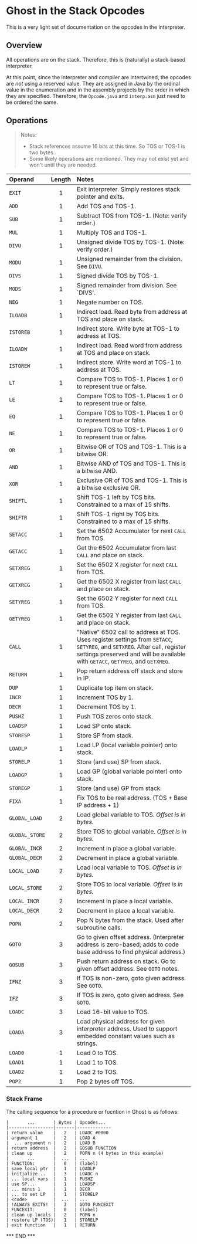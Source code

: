 # Ghost in the Stack Opcodes

This is a very light set of documentation on the opcodes in the interpreter.

## Overview

All operations are on the stack. Therefore, this is (naturally) a stack-based interpreter.

At this point, since the interpreter and compiler are intertwined, the opcodes are
*not* using a reserved value. They are assigned in Java by the ordinal value in the
enumeration and in the assembly projects by the order in which they are specified.
Therefore, the `Opcode.java` and `interp.asm` just need to be ordered the same.

## Operations

> Notes:
> * Stack references assume 16 bits at this time. So TOS or TOS-1 is two bytes.
> * Some likely operations are mentioned. They may not exist yet and won't until they are needed.

| Operand        | Length | Notes                                                                                                                                                                                                         |
|:---------------|:------:|:--------------------------------------------------------------------------------------------------------------------------------------------------------------------------------------------------------------|
| `EXIT`         |   1    | Exit interpreter. Simply restores stack pointer and exits.                                                                                                                                                    |
| `ADD`          |   1    | Add TOS and TOS-1.                                                                                                                                                                                            |
| `SUB`          |   1    | Subtract TOS from TOS-1. (Note: verify order.)                                                                                                                                                                |
| `MUL`          |   1    | Multiply TOS and TOS-1.                                                                                                                                                                                       |
| `DIVU`         |   1    | Unsigned divide TOS by TOS-1. (Note: verify order.)                                                                                                                                                           |
| `MODU`         |   1    | Unsigned remainder from the division. See `DIVU`.                                                                                                                                                             |
| `DIVS`         |   1    | Signed divide TOS by TOS-1.                                                                                                                                                                                   |
| `MODS`         |   1    | Signed remainder from division. See `DIVS'.                                                                                                                                                                   |
| `NEG`          |   1    | Negate number on TOS.                                                                                                                                                                                         |
| `ILOADB`       |   1    | Indirect load. Read byte from address at TOS and place on stack.                                                                                                                                              |
| `ISTOREB`      |   1    | Indirect store. Write byte at TOS-1 to address at TOS.                                                                                                                                                        |
| `ILOADW`       |   1    | Indirect load. Read word from address at TOS and place on stack.                                                                                                                                              |
| `ISTOREW`      |   1    | Indirect store. Write word at TOS-1 to address at TOS.                                                                                                                                                        |
| `LT`           |   1    | Compare TOS to TOS-1. Places 1 or 0 to represent true or false.                                                                                                                                               |
| `LE`           |   1    | Compare TOS to TOS-1. Places 1 or 0 to represent true or false.                                                                                                                                               |
| `EQ`           |   1    | Compare TOS to TOS-1. Places 1 or 0 to represent true or false.                                                                                                                                               |
| `NE`           |   1    | Compare TOS to TOS-1. Places 1 or 0 to represent true or false.                                                                                                                                               |
| `OR`           |   1    | Bitwise OR of TOS and TOS-1. This is a bitwise OR.                                                                                                                                                            |
| `AND`          |   1    | Bitwise AND of TOS and TOS-1. This is a bitwise AND.                                                                                                                                                          |
| `XOR`          |   1    | Exclusive OR of TOS and TOS-1. This is a bitwise exclusive OR.                                                                                                                                                |
| `SHIFTL`       |   1    | Shift TOS-1 left by TOS bits. Constrained to a max of 15 shifts.                                                                                                                                              |
| `SHIFTR`       |   1    | Shift TOS-1 right by TOS bits. Constrained to a max of 15 shifts.                                                                                                                                             |                                 
| `SETACC`       |   1    | Set the 6502 Accumulator for next `CALL` from TOS.                                                                                                                                                            |
| `GETACC`       |   1    | Get the 6502 Accumulator from last `CALL` and place on stack.                                                                                                                                                 |
| `SETXREG`      |   1    | Set the 6502 X register for next `CALL` from TOS.                                                                                                                                                             |
| `GETXREG`      |   1    | Get the 6502 X register from last `CALL` and place on stack.                                                                                                                                                  |
| `SETYREG`      |   1    | Set the 6502 Y register for next `CALL` from TOS.                                                                                                                                                             |
| `GETYREG`      |   1    | Get the 6502 Y register from last `CALL` and place on stack.                                                                                                                                                  |
| `CALL`         |   1    | "Native" 6502 call to address at TOS. Uses register settings from `SETACC`, `SETYREG`, and `SETXREG`.  After call, register settings preserved and will be available with `GETACC`, `GETYREG`, and `GETXREG`. |
| `RETURN`       |   1    | Pop return address off stack and store in IP.                                                                                                                                                                 |
| `DUP`          |   1    | Duplicate top item on stack.                                                                                                                                                                                  |
| `INCR`         |   1    | Increment TOS by 1.                                                                                                                                                                                           |
| `DECR`         |   1    | Decrement TOS by 1.                                                                                                                                                                                           |
| `PUSHZ`        |   1    | Push TOS zeros onto stack.                                                                                                                                                                                    |
| `LOADSP`       |   1    | Load SP onto stack.                                                                                                                                                                                           |
| `STORESP`      |   1    | Store SP from stack.                                                                                                                                                                                          |
| `LOADLP`       |   1    | Load LP (local variable pointer) onto stack.                                                                                                                                                                  |
| `STORELP`      |   1    | Store (and use) SP from stack.                                                                                                                                                                                |
| `LOADGP`       |   1    | Load GP (global variable pointer) onto stack.                                                                                                                                                                 |
| `STOREGP`      |   1    | Store (and use) GP from stack.                                                                                                                                                                                |
| `FIXA`         |   1    | Fix TOS to be real address. (TOS + Base IP address + 1)                                                                                                                                                       |
| `GLOBAL_LOAD`  |   2    | Load global variable to TOS. _Offset is in bytes._                                                                                                                                                            |
| `GLOBAL_STORE` |   2    | Store TOS to global variable. _Offset is in bytes._                                                                                                                                                           |
| `GLOBAL_INCR`  |   2    | Increment in place a global variable.                                                                                                                                                                         |
| `GLOBAL_DECR`  |   2    | Decrement in place a global variable.                                                                                                                                                                         |
| `LOCAL_LOAD`   |   2    | Load local variable to TOS. _Offset is in bytes._                                                                                                                                                             |
| `LOCAL_STORE`  |   2    | Store TOS to local variable. _Offset is in bytes._                                                                                                                                                            |
| `LOCAL_INCR`   |   2    | Increment in place a local variable.                                                                                                                                                                          |
| `LOCAL_DECR`   |   2    | Decrement in place a local variable.                                                                                                                                                                          |
| `POPN`         |   2    | Pop N bytes from the stack. Used after subroutine calls.                                                                                                                                                      |
| `GOTO`         |   3    | Go to given offset address. (Interpreter address is zero-based; adds to code base address to find physical address.)                                                                                          |
| `GOSUB`        |   3    | Push return address on stack. Go to given offset address. See `GOTO` notes.                                                                                                                                   |
| `IFNZ`         |   3    | If TOS is non-zero, goto given address. See `GOTO`.                                                                                                                                                           |
| `IFZ`          |   3    | If TOS is zero, goto given address. See `GOTO`.                                                                                                                                                               |
| `LOADC`        |   3    | Load 16-bit value to TOS.                                                                                                                                                                                     |
| `LOADA`        |   3    | Load physical address for given interpreter address. Used to support embedded constant values such as strings.                                                                                                |
| `LOAD0`        |   1    | Load 0 to TOS.                                                                                                                                                                                                |
| `LOAD1`        |   1    | Load 1 to TOS.                                                                                                                                                                                                |
| `LOAD2`        |   1    | Load 2 to TOS.                                                                                                                                                                                                |
| `POP2`         |   1    | Pop 2 bytes off TOS.                                                                                                                                                                                          |


### Stack Frame

The calling sequence for a procedure or fucntion in Ghost is as follows:

```
|       ...       | Bytes | Opcodes...  
|-----------------|-------|-------------
| return value    |   2   | LOADC #0000
| argument 1      |   2   | LOAD A
|  ... argument n |   2   | LOAD B
| return address  |   2   | GOSUB FUNCTION
| clean up        |   2   | POPN n (4 bytes in this example)
|       ...       |  ...  | ...
| FUNCTION:       |   0   | (label)
| save local ptr  |   1   | LOADLP
| initialize...   |   3   | LOADC n
| ... local vars  |   1   | PUSHZ
| use SP...       |   1   | LOADSP
| ... minus 1     |   1   | DECR
| ... to set LP   |   1   | STORELP
| <code>          |  ...  | ...
| !ALWAYS EXITS!  |   3   | GOTO FUNCEXIT
| FUNCEXIT:       |   0   | (label)
| clean up locals |   2   | POPN n
| restore LP (TOS)|   1   | STORELP
| exit function   |   1   | RETURN
```

*** END ***
